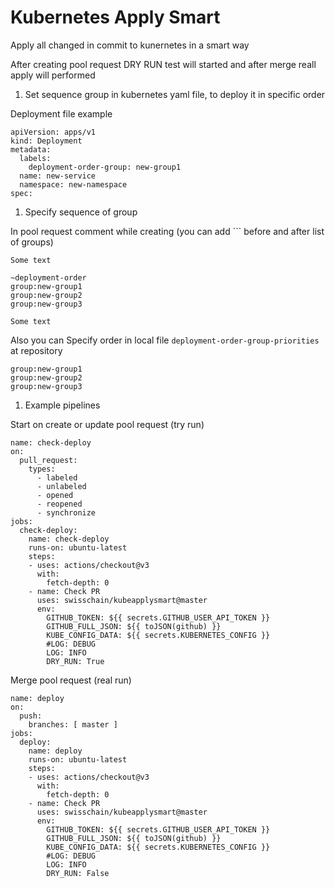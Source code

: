 # Kubernetes Apply Smart
Apply all changed in commit to kunernetes in a smart way

After creating pool request DRY RUN test will started and after merge reall apply will performed
1. Set sequence group in kubernetes yaml file, to deploy it in specific order

Deployment file example
```
apiVersion: apps/v1
kind: Deployment
metadata:
  labels:
    deployment-order-group: new-group1
  name: new-service
  namespace: new-namespace
spec:
```
1. Specify sequence of group

In pool request comment while creating (you can add ``` before and after list of groups)
```
Some text

~deployment-order
group:new-group1
group:new-group2
group:new-group3

Some text
```

Also you can Specify order in local file ```deployment-order-group-priorities``` at repository
```
group:new-group1
group:new-group2
group:new-group3
```

1. Example pipelines

Start on create or update pool request (try run)
```
name: check-deploy
on:
  pull_request:
    types:
      - labeled
      - unlabeled
      - opened
      - reopened
      - synchronize
jobs:
  check-deploy:
    name: check-deploy
    runs-on: ubuntu-latest
    steps:
    - uses: actions/checkout@v3
      with:
        fetch-depth: 0
    - name: Check PR
      uses: swisschain/kubeapplysmart@master
      env:
        GITHUB_TOKEN: ${{ secrets.GITHUB_USER_API_TOKEN }}
        GITHUB_FULL_JSON: ${{ toJSON(github) }}
        KUBE_CONFIG_DATA: ${{ secrets.KUBERNETES_CONFIG }}
        #LOG: DEBUG
        LOG: INFO
        DRY_RUN: True
```

Merge pool request (real run)
```
name: deploy
on:
  push:
    branches: [ master ]
jobs:
  deploy:
    name: deploy
    runs-on: ubuntu-latest
    steps:
    - uses: actions/checkout@v3
      with:
        fetch-depth: 0
    - name: Check PR
      uses: swisschain/kubeapplysmart@master
      env:
        GITHUB_TOKEN: ${{ secrets.GITHUB_USER_API_TOKEN }}
        GITHUB_FULL_JSON: ${{ toJSON(github) }}
        KUBE_CONFIG_DATA: ${{ secrets.KUBERNETES_CONFIG }}
        #LOG: DEBUG
        LOG: INFO
        DRY_RUN: False
```

